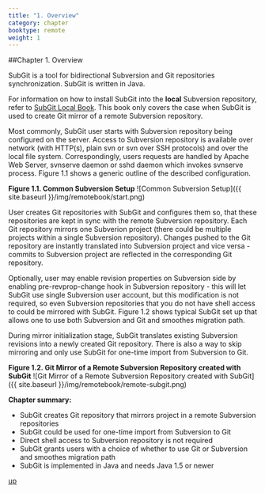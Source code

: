 ```yaml
---
title: "1. Overview"
category: chapter
booktype: remote
weight: 1
---
```

##Chapter 1. Overview

SubGit is a tool for bidirectional Subversion and Git repositories synchronization. SubGit is written in Java.

For information on how to install SubGit into the **local** Subversion repository, refer to [SubGit Local Book](#). This book only covers the case when SubGit is used to create Git mirror of a remote Subversion repository.

Most commonly, SubGit user starts with Subversion repository being configured on the server. Access to Subversion repository is available over network (with HTTP(s), plain svn or svn over SSH protocols) and over the local file system. Correspondingly, users requests are handled by Apache Web Server, svnserve daemon or sshd daemon which invokes svnserve process. Figure 1.1 shows a generic outline of the described configuration.

**Figure 1.1. Common Subversion Setup**
![Common Subversion Setup]({{ site.baseurl }}/img/remotebook/start.png)

User creates Git repositories with SubGit and configures them so, that these repositories are kept in sync with the remote Subversion repository. Each Git repository mirrors one Subverion project (there could be multiple projects within a single Subversion repository). Changes pushed to the Git repository are instantly translated into Subversion project and vice versa - commits to Subversion project are reflected in the corresponding Git repository.

Optionally, user may enable revision properties on Subversion side by enabling pre-revprop-change hook in Subversion repository - this will let SubGit use single Subversion user account, but this modification is not required, so even Subversion repositories that you do not have shell access to could be mirrored with SubGit. Figure 1.2 shows typical SubGit set up that allows one to use both Subversion and Git and smoothes migration path.

During mirror initialization stage, SubGit translates existing Subversion revisions into a newly created Git repository. There is also a way to skip mirroring and only use SubGit for one-time import from Subversion to Git.

**Figure 1.2. Git Mirror of a Remote Subversion Repository created with SubGit**
![Git Mirror of a Remote Subversion Repository created with SubGit]({{ site.baseurl }}/img/remotebook/remote-subgit.png)

**Chapter summary:**

+ SubGit creates Git repository that mirrors project in a remote Subversion repositories
+ SubGit could be used for one-time import from Subversion to Git
+ Direct shell access to Subversion repository is not required
+ SubGit grants users with a choice of whether to use Git or Subversion and smoothes migration path
+ SubGit is implemented in Java and needs Java 1.5 or newer

[up](#up)
